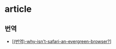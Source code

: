 # article

## 번역

- [[(번역)-why-isn't-safari-an-evergreen-browser?]]

[//begin]: # "Autogenerated link references for markdown compatibility"
[(번역)-why-isn't-safari-an-evergreen-browser?]: ../../(번역)-why-isn't-safari-an-evergreen-browser? "(번역)-why-isn't-safari-an-evergreen-browser?"
[//end]: # "Autogenerated link references"